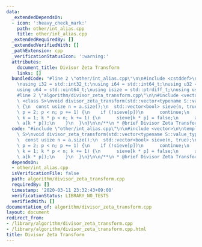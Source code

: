 ```yaml
---
data:
  _extendedDependsOn:
  - icon: ':heavy_check_mark:'
    path: other/int_alias.cpp
    title: other/int_alias.cpp
  _extendedRequiredBy: []
  _extendedVerifiedWith: []
  _pathExtension: cpp
  _verificationStatusIcon: ':warning:'
  attributes:
    document_title: Divisor Zeta Transform
    links: []
  bundledCode: "#line 2 \"other/int_alias.cpp\"\n\n#include <cstddef>\n#include <cstdint>\n\
    \nusing i32 = std::int32_t;\nusing i64 = std::int64_t;\nusing u32 = std::uint32_t;\n\
    using u64 = std::uint64_t;\nusing isize = std::ptrdiff_t;\nusing usize = std::size_t;\n\
    #line 2 \"algorithm/divisor_zeta_transform.cpp\"\n\n#include <vector>\n\ntemplate\
    \ <class S>\nvoid divisor_zeta_transform(std::vector<typename S::value_type> &a)\
    \ {\n  const usize n = a.size();\n  std::vector<bool> sieve(n, true);\n  for (usize\
    \ p = 2; p < n; p += 1) {\n    if (!sieve[p])\n      continue;\n    for (usize\
    \ k = 1; k * p < n; k += 1) {\n      sieve[k * p] = false;\n      a[k * p] = S::operation(a[k],\
    \ a[k * p]);\n    }\n  }\n}\n\n/**\n * @brief Divisor Zeta Transform\n */\n"
  code: "#include \"other/int_alias.cpp\"\n\n#include <vector>\n\ntemplate <class\
    \ S>\nvoid divisor_zeta_transform(std::vector<typename S::value_type> &a) {\n\
    \  const usize n = a.size();\n  std::vector<bool> sieve(n, true);\n  for (usize\
    \ p = 2; p < n; p += 1) {\n    if (!sieve[p])\n      continue;\n    for (usize\
    \ k = 1; k * p < n; k += 1) {\n      sieve[k * p] = false;\n      a[k * p] = S::operation(a[k],\
    \ a[k * p]);\n    }\n  }\n}\n\n/**\n * @brief Divisor Zeta Transform\n */\n"
  dependsOn:
  - other/int_alias.cpp
  isVerificationFile: false
  path: algorithm/divisor_zeta_transform.cpp
  requiredBy: []
  timestamp: '2020-03-11 23:32:43+09:00'
  verificationStatus: LIBRARY_NO_TESTS
  verifiedWith: []
documentation_of: algorithm/divisor_zeta_transform.cpp
layout: document
redirect_from:
- /library/algorithm/divisor_zeta_transform.cpp
- /library/algorithm/divisor_zeta_transform.cpp.html
title: Divisor Zeta Transform
---
```

